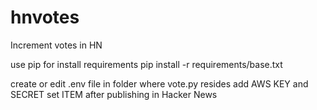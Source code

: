 # hnvotes
Increment votes in HN

use pip for install requirements
pip install -r requirements/base.txt

create or edit .env file in folder where vote.py resides
add AWS KEY and SECRET
set ITEM after publishing in Hacker News

